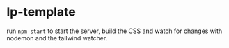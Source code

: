 # lp-template
run `npm start` to start the server, build the CSS and watch for changes with nodemon and the tailwind watcher.
